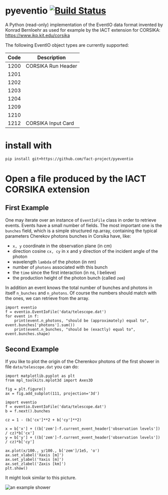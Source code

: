 # pyeventio [![Build Status](https://travis-ci.org/fact-project/py_corsika_eventio.svg?branch=master)](https://travis-ci.org/fact-project/py_corsika_eventio)

A Python (read-only) implementation of the EventIO data format invented by Konrad Bernloehr as used for example
by the IACT extension for CORSIKA: https://www.ikp.kit.edu/corsika

The following EventIO object types are currently supported:

| Code | Description |
| ---- | ----------- | 
| 1200 | CORSIKA Run Header |
| 1201 ||
| 1202 ||
| 1203 ||
| 1204 ||
| 1209 ||
| 1210 ||
| 1212 | CORSIKA Input Card |


# install with
    
    pip install git+https://github.com/fact-project/pyeventio

# Open a file produced by the IACT CORSIKA extension

## First Example
One may iterate over an instance of `EventIoFile` class in order to retrieve events. 
Events have a small number of fields. 
The most important one is the `bunches` field, which is a simple structured np.array, containing the typical parameters Cherekov photons bunches in Corsika have, like:

 * `x, y` coordinate in the observation plane (in cm)
 * direction cosine `cx, cy` in x and y direction of the incident angle of the photon
 * wavelength `lambda` of the photon (in nm)
 * number of `photons` associated with this bunch
 * the `time` since the first interaction (in ns, I believe)
 * the production height of the photon bunch (called `zem`)

In addition an event knows the total number of bunches and photons in itself `n_bunches` and `n_photons`. Of course the numbers should match with the ones, we can retrieve from the array.

```{python}
import eventio
f = eventio.EventIoFile('data/telescope.dat')
for event in f:
    print(event.n_photons, "should be (approximately) equal to", event.bunches['photons'].sum()) 
    print(event.n_bunches, "should be (exactly) equal to", event.bunches.shape)
```
## Second Example

If you like to plot the origin of the Cherenkov photons of the first shower in file `data/telescope.dat` you can do:
```{python}
import matplotlib.pyplot as plt
from mpl_toolkits.mplot3d import Axes3D

fig = plt.figure()
ax = fig.add_subplot(111, projection='3d')

import eventio
f = eventio.EventIoFile('data/telescope.dat')
b = f.next().bunches

cz = 1 - (b['cx']**2 + b['cy']**2)

x = b['x'] + ((b['zem']-f.current_event_header['observation levels']) / cz)*b['cx']
y = b['y'] + ((b['zem']-f.current_event_header['observation levels']) / cz)*b['cy']

ax.plot(x/100., y/100., b['zem']/1e5, 'o')
ax.set_xlabel('Xaxis [m]')
ax.set_ylabel('Yaxis [m]')
ax.set_zlabel('Zaxis [km]')
plt.show()
```

It might look similar to this picture.

![an example shower](https://bitbucket.org/repo/ddng5E/images/4235100275-a_shower.png)

